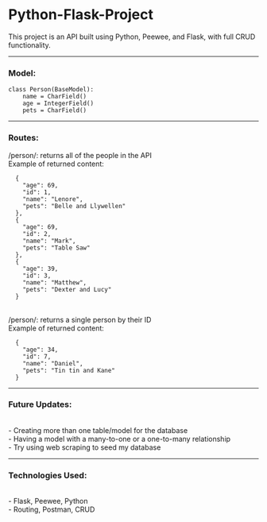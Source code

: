 # Python-Flask-Project

This project is an API built using Python, Peewee, and Flask, with full CRUD functionality.

---

### Model:
```
class Person(BaseModel):
    name = CharField()
    age = IntegerField()
    pets = CharField()
```

---

### Routes:

/person/: returns all of the people in the API
<br />
Example of returned content:

```
  {
    "age": 69,
    "id": 1,
    "name": "Lenore",
    "pets": "Belle and Llywellen"
  },
  {
    "age": 69,
    "id": 2,
    "name": "Mark",
    "pets": "Table Saw"
  },
  {
    "age": 39,
    "id": 3,
    "name": "Matthew",
    "pets": "Dexter and Lucy"
  }
 ```
 
<br />
/person/<id>: returns a single person by their ID
<br />
Example of returned content:
<br />
    
```
  {
    "age": 34,
    "id": 7,
    "name": "Daniel",
    "pets": "Tin tin and Kane"
  }
```

---

### Future Updates:
<br />
- Creating more than one table/model for the database
<br />
- Having a model with a many-to-one or a one-to-many relationship
<br />
- Try using web scraping to seed my database

---

### Technologies Used:
<br />
- Flask, Peewee, Python
<br />
- Routing, Postman, CRUD
